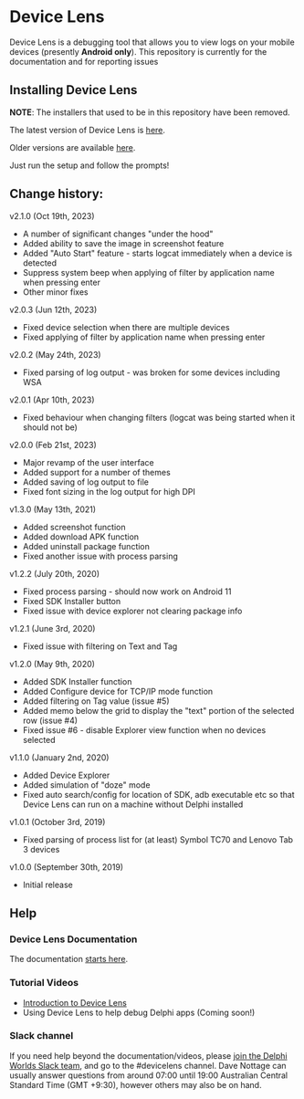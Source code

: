 # Device Lens

Device Lens is a debugging tool that allows you to view logs on your mobile devices (presently **Android only**). This repository is currently for the documentation and for reporting issues

## Installing Device Lens

**NOTE**: The installers that used to be in this repository have been removed.

The latest version of Device Lens is [here](https://delphiworlds.com/devicelens/latest).

Older versions are available [here](https://delphiworlds.com/devicelens/older).

Just run the setup and follow the prompts!

## Change history:

v2.1.0 (Oct 19th, 2023)

* A number of significant changes "under the hood"
* Added ability to save the image in screenshot feature
* Added "Auto Start" feature - starts logcat immediately when a device is detected
* Suppress system beep when applying of filter by application name when pressing enter
* Other minor fixes

v2.0.3 (Jun 12th, 2023)

* Fixed device selection when there are multiple devices
* Fixed applying of filter by application name when pressing enter

v2.0.2 (May 24th, 2023)

* Fixed parsing of log output - was broken for some devices including WSA

v2.0.1 (Apr 10th, 2023)

* Fixed behaviour when changing filters (logcat was being started when it should not be)

v2.0.0 (Feb 21st, 2023)

* Major revamp of the user interface
* Added support for a number of themes
* Added saving of log output to file
* Fixed font sizing in the log output for high DPI

v1.3.0 (May 13th, 2021)

* Added screenshot function
* Added download APK function
* Added uninstall package function
* Fixed another issue with process parsing

v1.2.2 (July 20th, 2020)

* Fixed process parsing - should now work on Android 11
* Fixed SDK Installer button
* Fixed issue with device explorer not clearing package info

v1.2.1 (June 3rd, 2020)

* Fixed issue with filtering on Text and Tag

v1.2.0 (May 9th, 2020)

* Added SDK Installer function
* Added Configure device for TCP/IP mode function 
* Added filtering on Tag value (issue #5)
* Added memo below the grid to display the "text" portion of the selected row (issue #4)
* Fixed issue #6 - disable Explorer view function when no devices selected 

v1.1.0 (January 2nd, 2020)

* Added Device Explorer
* Added simulation of "doze" mode
* Fixed auto search/config for location of SDK, adb executable etc so that Device Lens can run on a machine without Delphi installed

v1.0.1 (October 3rd, 2019)

* Fixed parsing of process list for (at least) Symbol TC70 and Lenovo Tab 3 devices

v1.0.0 (September 30th, 2019)

* Initial release

## Help

### Device Lens Documentation

The documentation [starts here](./Docs/Index.md).

### Tutorial Videos

* [Introduction to Device Lens](https://www.youtube.com/watch?v=-J3PQiLQ6bw)
* Using Device Lens to help debug Delphi apps (Coming soon!)

### Slack channel

If you need help beyond the documentation/videos, please [join the Delphi Worlds Slack team](https://slack.delphiworlds.com), and go to the #devicelens channel. Dave Nottage can usually answer questions from around 07:00 until 19:00 Australian Central Standard Time (GMT +9:30), however others may also be on hand.





